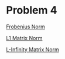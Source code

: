 # Problem 4

[Frobenius Norm](https://tannerwheeler.github.io/math4610/softwareManual/hw3/frob)

[L1 Matrix Norm](https://tannerwheeler.github.io/math4610/softwareManual/hw3/m1norm)

[L-Infinity Matrix Norm](https://tannerwheeler.github.io/math4610/softwareManual/hw3/minfnorm)
